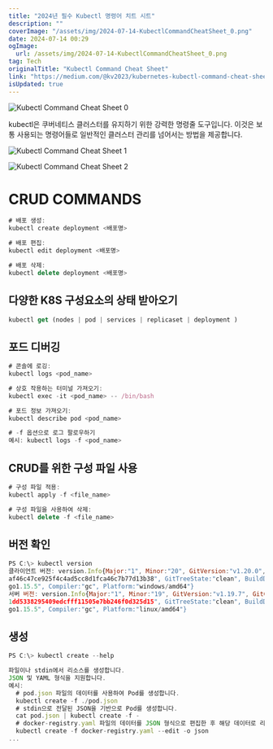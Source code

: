 ```yaml
---
title: "2024년 필수 Kubectl 명령어 치트 시트"
description: ""
coverImage: "/assets/img/2024-07-14-KubectlCommandCheatSheet_0.png"
date: 2024-07-14 00:29
ogImage: 
  url: /assets/img/2024-07-14-KubectlCommandCheatSheet_0.png
tag: Tech
originalTitle: "Kubectl Command Cheat Sheet"
link: "https://medium.com/@kv2023/kubernetes-kubectl-command-cheat-sheet-3f09ddf47cea"
isUpdated: true
---
```





![Kubectl Command Cheat Sheet 0](/assets/img/2024-07-14-KubectlCommandCheatSheet_0.png)

kubectl은 쿠버네티스 클러스터를 유지하기 위한 강력한 명령줄 도구입니다. 이것은 보통 사용되는 명령어들로 일반적인 클러스터 관리를 넘어서는 방법을 제공합니다.

![Kubectl Command Cheat Sheet 1](/assets/img/2024-07-14-KubectlCommandCheatSheet_1.png)

![Kubectl Command Cheat Sheet 2](/assets/img/2024-07-14-KubectlCommandCheatSheet_2.png)

<div class="content-ad"></div>

# CRUD COMMANDS

```js
# 배포 생성:  
kubectl create deployment <배포명> 

# 배포 편집:    
kubectl edit deployment <배포명> 

# 배포 삭제:  
kubectl delete deployment <배포명>
```

## 다양한 K8S 구성요소의 상태 받아오기

```js
kubectl get (nodes | pod | services | replicaset | deployment )
```

<div class="content-ad"></div>

## 포드 디버깅

```js
# 콘솔에 로깅: 
kubectl logs <pod_name>

# 상호 작용하는 터미널 가져오기: 
kubectl exec -it <pod_name> -- /bin/bash

# 포드 정보 가져오기: 
kubectl describe pod <pod_name>

# -f 옵션으로 로그 팔로우하기
예시: kubectl logs -f <pod_name>
```

## CRUD를 위한 구성 파일 사용

```js
# 구성 파일 적용: 
kubectl apply -f <file_name>

# 구성 파일을 사용하여 삭제: 
kubectl delete -f <file_name>
```

<div class="content-ad"></div>

## 버전 확인

```js
PS C:\> kubectl version
클라이언트 버전: version.Info{Major:"1", Minor:"20", GitVersion:"v1.20.0", GitCommit:"
af46c47ce925f4c4ad5cc8d1fca46c7b77d13b38", GitTreeState:"clean", BuildDate:"2020-12-08T17:59:43Z", GoVersion:"
go1.15.5", Compiler:"gc", Platform:"windows/amd64"}
서버 버전: version.Info{Major:"1", Minor:"19", GitVersion:"v1.19.7", GitCommit:"
1dd5338295409edcfff11505e7bb246f0d325d15", GitTreeState:"clean", BuildDate:"2021-01-13T13:15:20Z", GoVersion:"
go1.15.5", Compiler:"gc", Platform:"linux/amd64"}
```

## 생성

```js
PS C:\> kubectl create --help

파일이나 stdin에서 리소스를 생성합니다.
JSON 및 YAML 형식을 지원합니다.
예시:
  # pod.json 파일의 데이터를 사용하여 Pod를 생성합니다.
  kubectl create -f ./pod.json
  # stdin으로 전달된 JSON을 기반으로 Pod를 생성합니다.
  cat pod.json | kubectl create -f -
  # docker-registry.yaml 파일의 데이터를 JSON 형식으로 편집한 후 해당 데이터로 리소스를 생성합니다.
  kubectl create -f docker-registry.yaml --edit -o json
...
```